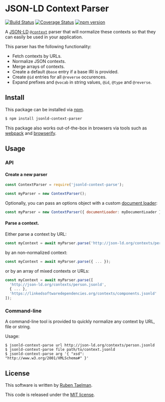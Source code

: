 # JSON-LD Context Parser

[![Build Status](https://travis-ci.org/rubensworks/jsonld-context-parser.js.svg?branch=master)](https://travis-ci.org/rubensworks/jsonld-context-parser.js)
[![Coverage Status](https://coveralls.io/repos/github/rubensworks/jsonld-context-parser.js/badge.svg?branch=master)](https://coveralls.io/github/rubensworks/jsonld-context-parser.js?branch=master)
[![npm version](https://badge.fury.io/js/jsonld-context-parser.svg)](https://www.npmjs.com/package/jsonld-context-parser)

A [JSON-LD](https://json-ld.org/) [`@context`](https://json-ld.org/spec/latest/json-ld/#the-context) parser that will normalize these contexts so that they can easily be used in your application.

This parser has the following functionality:
* Fetch contexts by URLs.
* Normalize JSON contexts.
* Merge arrays of contexts.
* Create a default `@base` entry if a base IRI is provided.
* Create `@id` entries for all `@reverse` occurences.
* Expand prefixes and `@vocab` in string values, `@id`, `@type` and `@reverse`.

## Install

This package can be installed via [npm](https://www.npmjs.com/package/jsonld-context-parser).

```bash
$ npm install jsonld-context-parser
```

This package also works out-of-the-box in browsers via tools such as [webpack](https://webpack.js.org/) and [browserify](http://browserify.org/).

## Usage

### API

#### Create a new parser

```javascript
const ContextParser = require('jsonld-context-parse');

const myParser = new ContextParser();
```

Optionally, you can pass an options object with a custom [document loader](https://github.com/rubensworks/jsonld-context-parser.js/blob/master/lib/IDocumentLoader.ts):

```javascript
const myParser = new ContextParser({ documentLoader: myDocumentLoader });
```

#### Parse a context.

Either parse a context by URL:

```javascript
const myContext = await myParser.parse('http://json-ld.org/contexts/person.jsonld');
```

by an non-normalized context:
```javascript
const myContext = await myParser.parse({ ... });
```

or by an array of mixed contexts or URLs:
```javascript
const myContext = await myParser.parse([
  'http://json-ld.org/contexts/person.jsonld',
  { ... },
  'https://linkedsoftwaredependencies.org/contexts/components.jsonld'
]);
```

### Command-line

A command-line tool is provided to quickly normalize any context by URL, file or string.

Usage:
```
$ jsonld-context-parse url http://json-ld.org/contexts/person.jsonld
$ jsonld-context-parse file path/to/context.jsonld
$ jsonld-context-parse arg '{ "xsd": "http://www.w3.org/2001/XMLSchema#" }'
```

## License
This software is written by [Ruben Taelman](http://rubensworks.net/).

This code is released under the [MIT license](http://opensource.org/licenses/MIT).
